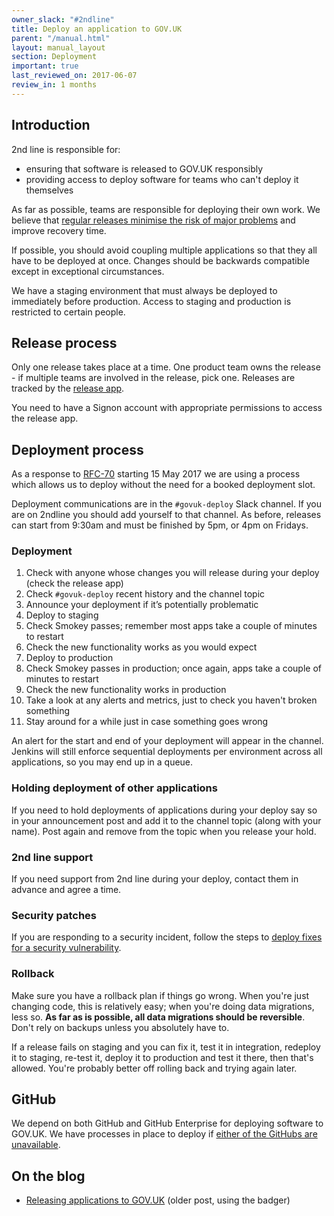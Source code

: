 ```yaml
---
owner_slack: "#2ndline"
title: Deploy an application to GOV.UK
parent: "/manual.html"
layout: manual_layout
section: Deployment
important: true
last_reviewed_on: 2017-06-07
review_in: 1 months
---
```


## Introduction

2nd line is responsible for:

- ensuring that software is released to GOV.UK responsibly
- providing access to deploy software for teams who can't deploy it themselves

As far as possible, teams are responsible for deploying their own work. We believe that [regular releases minimise the risk of major problems][regular_releases_reduce_risk] and improve recovery time.

[regular_releases_reduce_risk]: https://gds.blog.gov.uk/2012/11/02/regular-releases-reduce-risk/

If possible, you should avoid coupling multiple applications so that they all have to be deployed at once. Changes should be backwards compatible except in exceptional circumstances.

We have a staging environment that must always be deployed to immediately before production. Access to staging and production is restricted to certain people.

## Release process

Only one release takes place at a time. One product team owns the release - if
multiple teams are involved in the release, pick one. Releases are tracked by the [release app](https://release.publishing.service.gov.uk/).

You need to have a Signon account with appropriate permissions to access the release app.

## Deployment process

As a response to [RFC-70](https://github.com/alphagov/govuk-rfcs/blob/master/rfc-070-path-towards-continuous-deployment-cd.md) starting 15 May 2017 we are using a process which allows us to deploy without the need for a booked deployment slot.

Deployment communications are in the `#govuk-deploy` Slack channel. If you are on 2ndline you should add yourself to that channel. As before, releases can start from 9:30am and must be finished by 5pm, or 4pm on Fridays.

### Deployment

1. Check with anyone whose changes you will release during your deploy (check the release app)
1. Check `#govuk-deploy` recent history and the channel topic
1. Announce your deployment if it’s potentially problematic
1. Deploy to staging
1. Check Smokey passes; remember most apps take a couple of minutes to restart
1. Check the new functionality works as you would expect
1. Deploy to production
1. Check Smokey passes in production; once again, apps take a couple of minutes
    to restart
1. Check the new functionality works in production
1. Take a look at any alerts and metrics, just to check you haven't broken
   something
1. Stay around for a while just in case something goes wrong

An alert for the start and end of your deployment will appear in the channel. Jenkins will still enforce sequential deployments per environment across all applications, so you may end up in a queue.

### Holding deployment of other applications

If you need to hold deployments of applications during your deploy say so in your announcement post and add it to the channel topic (along with your name). Post again and remove from the topic when you release your hold.

### 2nd line support

If you need support from 2nd line during your deploy, contact them in advance and agree a time.

### Security patches

If you are responding to a security incident, follow the steps to [deploy fixes for a security vulnerability](deploy-fixes-for-a-security-vulnerability.html).

### Rollback

Make sure you have a rollback plan if things go wrong. When you're just changing code, this is relatively easy; when you're doing data migrations, less so. **As far as is possible, all data migrations should be reversible**. Don't rely on backups unless you absolutely have to.

If a release fails on staging and you can fix it, test it in integration,
redeploy it to staging, re-test it, deploy it to production and test it
there, then that's allowed. You're probably better off rolling back and
trying again later.

## GitHub

We depend on both GitHub and GitHub Enterprise for deploying software to GOV.UK. We have processes in place to deploy if [either of the GitHubs are unavailable](github-unavailable.html).

## On the blog

- [Releasing applications to GOV.UK](https://gdstechnology.blog.gov.uk/2014/09/10/releasing-applications-to-gov-uk/) (older post, using the badger)
